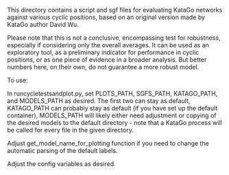This directory contains a script and sgf files for evaluating KataGo networks against various cyclic positions, based on an original version made by KataGo author David Wu.

Please note that this is not a conclusive, encompassing test for robustness, especially if considering only the overall averages. It can be used as an exploratory tool, as a preliminary indicator for performance in cyclic positions, or as one piece of evidence in a broader analysis. But better numbers here, on their own, do not guarantee a more robust model.


To use:

In runcycletestsandplot.py, set PLOTS_PATH, SGFS_PATH, KATAGO_PATH, and MODELS_PATH as desired. The first two can stay as default, KATAGO_PATH can probably stay as default (if you have set up the default container), MODELS_PATH will likely either need adjustment or copying of the desired models to the default directory - note that a KataGo process will be called for every file in the given directory.

Adjust get_model_name_for_plotting function if you need to change the automatic parsing of the default labels.

Adjust the config variables as desired.
